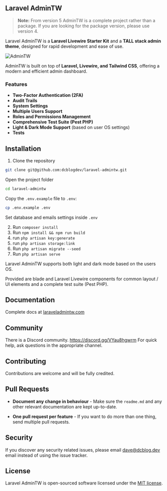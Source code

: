 ## Laravel AdminTW

> **Note:** From version 5 AdminTW is a complete project rather than a package. If you are looking for the package version, please use version 4.

Laravel AdminTW is a **Laravel Livewire Starter Kit** and a **TALL stack admin theme**, designed for rapid development and ease of use.

![AdminTW](https://laraveladmintw.com/images/docsv5/settings-light.png)

AdminTW is built on top of **Laravel, Livewire, and Tailwind CSS**, offering a modern and efficient admin dashboard.

### **Features**
- **Two-Factor Authentication (2FA)**
- **Audit Trails**
- **System Settings**
- **Multiple Users Support**
- **Roles and Permissions Management**
- **Comprehensive Test Suite (Pest PHP)**
- **Light & Dark Mode Support** (based on user OS settings)
- **Tests**


## Installation

1. Clone the repository

```bash
git clone git@github.com:dcblogdev/laravel-admintw.git
```

Open the project folder

```bash
cd laravel-admintw
```

Copy the `.env.example` file to `.env`:

```bash
cp .env.example .env
```

Set database and emails settings inside `.env`

2. Run `composer install`
3. Run `npm install && npm run build`
4. run `php artisan key:generate`
5. run `php artisan storage:link`
6. Run `php artisan migrate --seed`
7. Run `php artisan serve`

Laravel AdminTW supports both light and dark mode based on the users OS.

Provided are blade and Laravel Livewire components for common layout / UI elements and a complete test suite (Pest PHP).

## Documentation

Complete docs at [laraveladmintw.com](https://laraveladmintw.com)

## Community

There is a Discord community. https://discord.gg/VYau8hgwrm For quick help, ask questions in the appropriate channel.

## Contributing

Contributions are welcome and will be fully credited.

## Pull Requests

- **Document any change in behaviour** - Make sure the `readme.md` and any other relevant documentation are kept up-to-date.

- **One pull request per feature** - If you want to do more than one thing, send multiple pull requests.

## Security

If you discover any security related issues, please email dave@dcblog.dev email instead of using the issue tracker.

## License

Laravel AdminTW is open-sourced software licensed under the [MIT license](https://opensource.org/licenses/MIT).

